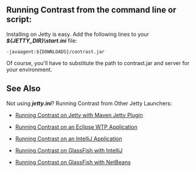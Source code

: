 <!--
title: "Installing on Jetty"
description: "Agent installation using the Jetty container"
-->

## Running Contrast from the command line or script:
Installing on Jetty is easy. Add the following lines to your ***${JETTY_DIR}\start.ini*** file:

``` 
-javaagent:${DOWNLOADS}/contrast.jar
```

Of course, you'll have to substitute the path to contrast.jar and server for your environment.


## See Also

Not using ***jetty.ini***? Running Contrast from Other Jetty Launchers:


- [Running Contrast on Jetty with Maven Jetty Plugin](user_javainstall.html#jettyrun)

- [Running Contrast on an Eclipse WTP Application](user_javainstall.html#eclipse)

- [Running Contrast on an IntelliJ Application](user_javainstall.html#intellij)

- [Running Contrast on GlassFish with IntelliJ](user_javainstall.html#glassintellij)

- [Running Contrast on GlassFish with NetBeans](user_javainstall.html#netbeans)
